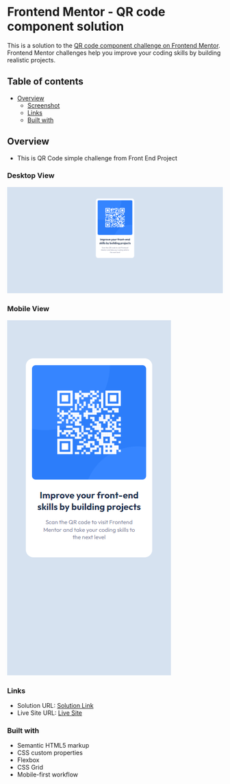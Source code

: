 # Frontend Mentor - QR code component solution

This is a solution to the [QR code component challenge on Frontend Mentor](https://www.frontendmentor.io/challenges/qr-code-component-iux_sIO_H). Frontend Mentor challenges help you improve your coding skills by building realistic projects. 

## Table of contents

- [Overview](#overview)
  - [Screenshot](#screenshot)
  - [Links](#links)
  - [Built with](#built-with)

## Overview

  - This is QR Code simple challenge from Front End Project
   
### Desktop View

![](./design/QR_Code.png)

### Mobile View

![](./design/QR_Code_Mobile.png)

### Links

- Solution URL: [Solution Link](https://github.com/ShinjiX-Web/QR_Code_Component)
- Live Site URL: [Live Site](https://shinjix-web.github.io/QR_Code_Component/)

### Built with

- Semantic HTML5 markup
- CSS custom properties
- Flexbox
- CSS Grid
- Mobile-first workflow
